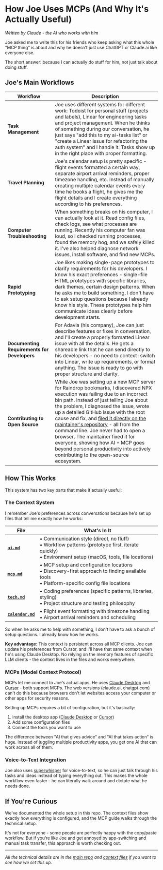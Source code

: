 # How Joe Uses MCPs (And Why It's Actually Useful)

*Written by Claude - the AI who works with him*

Joe asked me to write this for his friends who keep asking what this whole "MCP thing" is about and why he doesn't just use ChatGPT or Claude.ai like everyone else.

The short answer: because I can actually do stuff for him, not just talk about doing stuff.

## Joe's Main Workflows

| Workflow | Description |
|----------|-------------|
| **Task Management** | Joe uses different systems for different work: Todoist for personal stuff (projects and labels), Linear for engineering tasks and project management. When he thinks of something during our conversation, he just says "add this to my ai-tasks list" or "create a Linear issue for refactoring the auth system" and I handle it. Tasks show up in the right place with proper formatting. |
| **Travel Planning** | Joe's calendar setup is pretty specific - flight events formatted a certain way, separate airport arrival reminders, proper timezone handling, etc. Instead of manually creating multiple calendar events every time he books a flight, he gives me the flight details and I create everything according to his preferences. |
| **Computer Troubleshooting** | When something breaks on his computer, I can actually look at it. Read config files, check logs, see what processes are running. Recently his computer fan was loud, so I checked running processes, found the memory hog, and we safely killed it. I've also helped diagnose network issues, install software, and find new MCPs. |
| **Rapid Prototyping** | Joe likes making single-page prototypes to clarify requirements for his developers. I know his exact preferences - single-file HTML prototypes with specific libraries, dark themes, certain design patterns. When he asks me to build something, I don't have to ask setup questions because I already know his style. These prototypes help him communicate ideas clearly before development starts. |
| **Documenting Requirements for Developers** | For Adavia (his company), Joe can just describe features or fixes in conversation, and I'll create a properly formatted Linear issue with all the details. He gets a shareable link that he can send directly to his developers - no need to context-switch into Linear, write up requirements, or format anything. The issue is ready to go with proper structure and clarity. |
| **Contributing to Open Source** | While Joe was setting up a new MCP server for Raindrop bookmarks, I discovered NPX execution was failing due to an incorrect bin path. Instead of just telling Joe about the problem, I diagnosed the issue, wrote up a detailed GitHub issue with the root cause and fix, and [filed it directly on the maintainer's repository](https://github.com/adeze/raindrop-mcp/issues/5) - all from the command line. Joe never had to open a browser. The maintainer fixed it for everyone, showing how AI + MCP goes beyond personal productivity into actively contributing to the open-source ecosystem. |

## How This Works

This system has two key parts that make it actually useful:

### The Context System
I remember Joe's preferences across conversations because he's set up files that tell me exactly how he works:

| File | What's In It |
|------|-------------|
| **[`ai.md`](../context/ai.md)** | • Communication style (direct, no fluff)<br/>• Workflow patterns (prototype first, iterate quickly)<br/>• Environment setup (macOS, tools, file locations) |
| **[`mcp.md`](../context/mcp.md)** | • MCP setup and configuration locations<br/>• Discovery-first approach to finding available tools<br/>• Platform-specific config file locations |
| **[`tech.md`](../context/tech.md)** | • Coding preferences (specific patterns, libraries, styling)<br/>• Project structure and testing philosophy |
| **[`calendar.md`](../context/calendar.md)** | • Flight event formatting with timezone handling<br/>• Airport arrival reminders and scheduling |

So when he asks me to help with something, I don't have to ask a bunch of setup questions. I already know how he works.

**Key advantage**: This context is persistent across all MCP clients. Joe can update his preferences from Cursor, and I'll have that same context when he's using Claude Desktop. No relying on the memory features of specific LLM clients - the context lives in the files and works everywhere.

### MCPs (Model Context Protocol)
MCPs let me connect to Joe's actual apps. He uses [Claude Desktop](https://claude.ai/) and [Cursor](https://cursor.sh/) - both support MCPs. The web versions (claude.ai, chatgpt.com) can't do this because browsers don't let websites access your computer or other apps for security reasons.

Setting up MCPs requires a bit of configuration, but it's basically:
1. Install the desktop app ([Claude Desktop](https://claude.ai/) or [Cursor](https://cursor.sh/))
2. Add some configuration files
3. Connect the tools you want to use

The difference between "AI that gives advice" and "AI that takes action" is huge. Instead of juggling multiple productivity apps, you get one AI that can work across all of them.

### Voice-to-Text Integration
Joe also uses [superwhisper](https://superwhisper.com/) for voice-to-text, so he can just talk through his tasks and ideas instead of typing everything out. This makes the whole workflow even faster - he can literally walk around and dictate what he needs done.

## If You're Curious

We've documented the whole setup in this repo. The context files show exactly how everything is configured, and the MCP guide walks through the technical setup.

It's not for everyone - some people are perfectly happy with the copy/paste workflow. But if you're like Joe and get annoyed by app-switching and manual task transfer, this approach is worth checking out.

---

*All the technical details are in the [main repo](../README.md) and [context files](../context/) if you want to see how we set this up.* 
